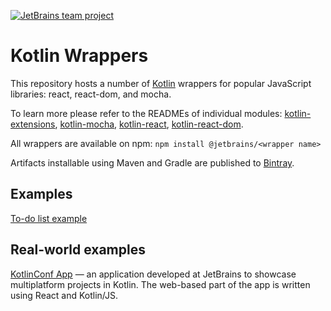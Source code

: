 [![JetBrains team project](http://jb.gg/badges/team.svg)](https://confluence.jetbrains.com/display/ALL/JetBrains+on+GitHub)

# Kotlin Wrappers

This repository hosts a number of [Kotlin](https://kotlinlang.org) wrappers for popular JavaScript libraries: react, react-dom, and mocha.

To learn more please refer to the READMEs of individual modules: 
[kotlin-extensions](kotlin-extensions/README.md), 
[kotlin-mocha](kotlin-mocha/README.md), 
[kotlin-react](kotlin-react/README.md), 
[kotlin-react-dom](kotlin-react-dom/README.md).

All wrappers are available on npm: `npm install @jetbrains/<wrapper name>`

Artifacts installable using Maven and Gradle are published to [Bintray](https://bintray.com/kotlin/kotlin-js-wrappers).

## Examples

[To-do list example](examples/src/main/kotlin/example/Todo.kt)

## Real-world examples

[KotlinConf App](https://github.com/JetBrains/kotlinconf-app/) — an application developed at JetBrains to showcase multiplatform projects in Kotlin. The web-based part of the app is written using React and Kotlin/JS. 